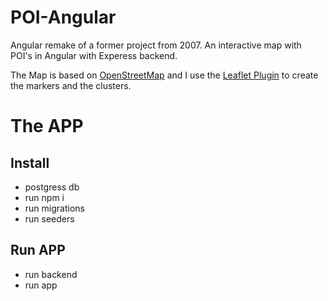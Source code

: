 # POI-Angular

Angular remake of a former project from 2007. An interactive map with POI's in Angular with Experess backend.

The Map is based on [OpenStreetMap](https://www.openstreetmap.org/#map=8/50.510/4.475) and I use the [Leaflet Plugin](https://leafletjs.com/) to create the markers and the clusters.

# The APP
## Install

- postgress db
- run npm i
- run migrations
- run seeders

## Run APP

- run backend
- run app
